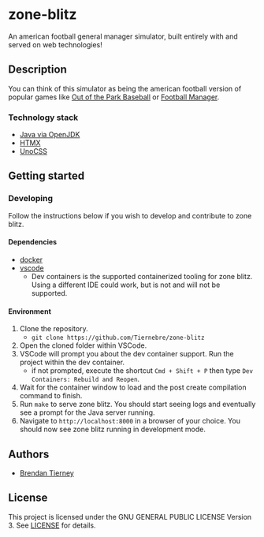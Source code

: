 # zone-blitz

An american football general manager simulator, built entirely with and served on web technologies!

## Description

You can think of this simulator as being the american football version of popular games like
[Out of the Park Baseball](https://www.ootpdevelopments.com/out-of-the-park-baseball-home/) or
[Football Manager](https://www.footballmanager.com/).

### Technology stack

- [Java via OpenJDK](https://openjdk.org/)
- [HTMX](https://htmx.org/)
- [UnoCSS](https://unocss.dev/)

## Getting started

### Developing

Follow the instructions below if you wish to develop and contribute to zone blitz.

#### Dependencies

- [docker](https://www.docker.com/products/docker-desktop/)
- [vscode](https://code.visualstudio.com/)
  - Dev containers is the supported containerized tooling for zone blitz. Using a different IDE could work, but is not and will not be supported.

#### Environment

1. Clone the repository.
   - `git clone https://github.com/Tiernebre/zone-blitz`
2. Open the cloned folder within VSCode.
3. VSCode will prompt you about the dev container support. Run the project within the dev container.
   - if not prompted, execute the shortcut `Cmd + Shift + P` then type `Dev Containers: Rebuild and Reopen`.
4. Wait for the container window to load and the post create compilation command to finish.
5. Run `make` to serve zone blitz. You should start seeing logs and eventually see a prompt for the Java server running.
6. Navigate to `http://localhost:8000` in a browser of your choice. You should now see zone blitz running in development mode.

## Authors

- [Brendan Tierney](https://tiernebre.com)

## License

This project is licensed under the GNU GENERAL PUBLIC LICENSE Version 3. See [LICENSE](LICENSE) for details.

